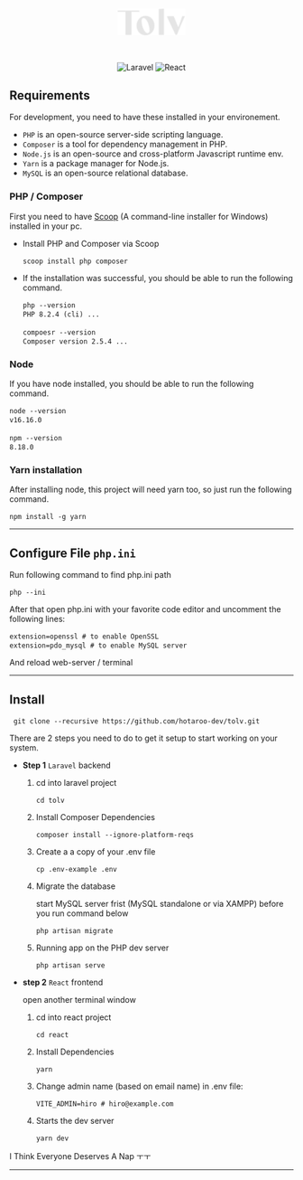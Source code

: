 <br />

<p align="center">
  <picture>
    <source media="(prefers-color-scheme: dark)" srcset="https://github.com/hotaroo-dev/tolv/raw/master/public/tolv-dark.svg" />
    <source media="(prefers-color-scheme: light)" srcset="https://github.com/hotaroo-dev/tolv/raw/master/public/tolv.svg" />
    <img width="120" src="https://github.com/hotaroo-dev/tolv/raw/master/public/tolv-dark.svg" alt="tolv logo" />
  </picture>
</p>

<br />

<p align="center">
  <img src="https://img.shields.io/badge/laravel-FF2D20?style=for-the-badge&logo=laravel&logoColor=white" alt="Laravel"/>
  <img src="https://img.shields.io/badge/react-61DAFB?style=for-the-badge&logo=react&logoColor=black" alt="React"/>
</p>

## Requirements

For development, you need to have these installed in your environement.

- `PHP` is an open-source server-side scripting language.
- `Composer` is a tool for dependency management in PHP.
- `Node.js` is an open-source and cross-platform Javascript runtime env.
- `Yarn` is a package manager for Node.js.
- `MySQL` is an open-source relational database.

### PHP / Composer

First you need to have [Scoop](https://scoop.sh/) (A command-line installer for Windows) installed in your pc.

- Install PHP and Composer via Scoop

      scoop install php composer

- If the installation was successful, you should be able to run the following command.

      php --version
      PHP 8.2.4 (cli) ...

      compoesr --version
      Composer version 2.5.4 ...

### Node

If you have node installed, you should be able to run the following command.

    node --version
    v16.16.0

    npm --version
    8.18.0

### Yarn installation

After installing node, this project will need yarn too, so just run the following command.

    npm install -g yarn

---

## Configure File `php.ini`

Run following command to find php.ini path

    php --ini

After that open php.ini with your favorite code editor and uncomment the following lines:

    extension=openssl # to enable OpenSSL
    extension=pdo_mysql # to enable MySQL server

And reload web-server / terminal

---

## Install

     git clone --recursive https://github.com/hotaroo-dev/tolv.git

There are 2 steps you need to do to get it setup to start working on your system.

- **Step 1** `Laravel` backend

  1.  cd into laravel project

      ```
      cd tolv
      ```

  2.  Install Composer Dependencies

      ```
      composer install --ignore-platform-reqs
      ```

  3.  Create a a copy of your .env file

      ```
      cp .env-example .env
      ```

  4.  Migrate the database

      start MySQL server frist (MySQL standalone or via XAMPP) before you run command below

      ```
      php artisan migrate
      ```

  5.  Running app on the PHP dev server

      ```
      php artisan serve
      ```

- **step 2** `React` frontend

  open another terminal window

  1. cd into react project

     ```
     cd react
     ```

  1. Install Dependencies

     ```
     yarn
     ```

  1. Change admin name (based on email name) in .env file:

     ```
     VITE_ADMIN=hiro # hiro@example.com
     ```

  1. Starts the dev server

     ```
     yarn dev
     ```

I Think Everyone Deserves A Nap ㅜㅜ

---
